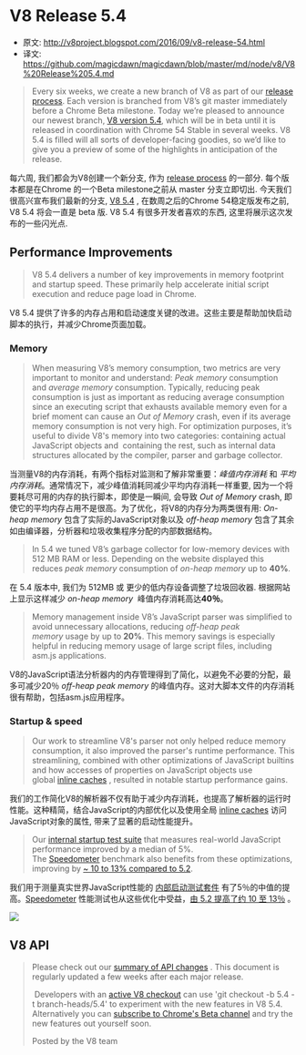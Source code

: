 # V8 Release 5.4

- 原文: http://v8project.blogspot.com/2016/09/v8-release-54.html
- 译文: https://github.com/magicdawn/magicdawn/blob/master/md/node/v8/V8%20Release%205.4.md


> Every six weeks, we create a new branch of V8 as part of our [release process](https://github.com/v8/v8/wiki/Release%20Process). Each version is branched from V8’s git master immediately before a Chrome Beta milestone. Today we’re pleased to announce our newest branch, [V8 version 5.4](https://chromium.googlesource.com/v8/v8.git/+log/branch-heads/5.4), which will be in beta until it is released in coordination with Chrome 54 Stable in several weeks. V8 5.4 is filled will all sorts of developer-facing goodies, so we’d like to give you a preview of some of the highlights in anticipation of the release.

每六周, 我们都会为V8创建一个新分支, 作为 [release process](https://github.com/v8/v8/wiki/Release%20Process) 的一部分. 每个版本都是在Chrome 的一个Beta milestone之前从 master 分支立即切出. 今天我们很高兴宣布我们最新的分支, [V8 5.4](https://chromium.googlesource.com/v8/v8.git/+log/branch-heads/5.4) , 在数周之后的Chrome 54稳定版发布之前, V8 5.4 将会一直是 beta 版. V8  5.4 有很多开发者喜欢的东西, 这里将展示这次发布的一些闪光点.



## Performance Improvements

>  V8 5.4 delivers a number of key improvements in memory footprint and startup speed. These primarily help accelerate initial script execution and reduce page load in Chrome.

V8 5.4 提供了许多的内存占用和启动速度关键的改进。这些主要是帮助加快启动脚本的执行，并减少Chrome页面加载。

### Memory

>  When measuring V8’s memory consumption, two metrics are very important to monitor and understand: *Peak memory* consumption and *average memory* consumption. Typically, reducing peak consumption is just as important as reducing average consumption since an executing script that exhausts available memory even for a brief moment can cause an *Out of Memory* crash, even if its average memory consumption is not very high. For optimization purposes, it’s useful to divide V8's memory into two categories: containing actual JavaScript objects and  containing the rest, such as internal data structures allocated by the compiler, parser and garbage collector. 

当测量V8的内存消耗，有两个指标对监测和了解非常重要：*峰值内存消耗* 和 *平均内存消耗*。通常情况下，减少峰值消耗同减少平均内存消耗一样重要, 因为一个将要耗尽可用的内存的执行脚本，即使是一瞬间, 会导致 *Out of Memory* crash, 即使它的平均内存占用不是很高。为了优化，将V8的内存分为两类很有用: *On-heap memory* 包含了实际的JavaScript对象以及 *off-heap memory* 包含了其余如由编译器，分析器和垃圾收集程序分配的内部数据结构。



>  In 5.4 we tuned V8’s garbage collector for low-memory devices with 512 MB RAM or less. Depending on the website displayed this reduces *peak memory* consumption of *on-heap memory* up to **40%**.

在 5.4 版本中, 我们为 512MB 或 更少的低内存设备调整了垃圾回收器. 根据网站上显示这样减少 *on-heap memory*  峰值内存消耗高达**40％**。



> Memory management inside V8’s JavaScript parser was simplified to avoid unnecessary allocations, reducing *off-heap peak memory* usage by up to **20%**. This memory savings is especially helpful in reducing memory usage of large script files, including asm.js applications.

V8的JavaScript语法分析器内的内存管理得到了简化，以避免不必要的分配，最多可减少20％ *off-heap peak memory* 的峰值内存。这对大脚本文件的内存消耗很有帮助，包括asm.js应用程序。



### Startup & speed

>  Our work to streamline V8's parser not only helped reduce memory consumption, it also improved the parser's runtime performance. This streamlining, combined with other optimizations of JavaScript builtins and how accesses of properties on JavaScript objects use global [inline caches](https://en.wikipedia.org/wiki/Inline_caching) , resulted in notable startup performance gains. 

我们的工作简化V8的解析器不仅有助于减少内存消耗，也提高了解析器的运行时性能。这种精简，结合JavaScript的内部优化以及使用全局 [inline caches](https://en.wikipedia.org/wiki/Inline_caching) 访问JavaScript对象的属性, 带来了显著的启动性能提升。



>  Our [internal startup test suite](https://youtu.be/xCx4uC7mn6Y) that measures real-world JavaScript performance improved by a median of 5%. The [Speedometer](http://browserbench.org/Speedometer/) benchmark also benefits from these optimizations, improving by [~ 10 to 13% compared to 5.2](https://chromeperf.appspot.com/report?sid=f5414b72e864ffaa4fd4291fa74bf3fd7708118ba534187d36113d8af5772c86&start_rev=393766&end_rev=416239).

我们用于测量真实世界JavaScript性能的 [内部启动测试套件](https://youtu.be/xCx4uC7mn6Y) 有了5％的中值的提高。[Speedometer](http://browserbench.org/Speedometer/) 性能测试也从这些优化中受益，[由 5.2 提高了约 10 至 13％](https://chromeperf.appspot.com/report?sid=f5414b72e864ffaa4fd4291fa74bf3fd7708118ba534187d36113d8af5772c86&start_rev=393766&end_rev=416239) 。



![](https://3.bp.blogspot.com/-pmhqweTXsgA/V9KofTl0iEI/AAAAAAAABfc/H35jkvaMsgkLriGq627hca3rf6TZqKwKACLcB/s1600/speedometer5.4.png)



## V8 API

>  Please check out our [summary of API changes](http://bit.ly/v8-api-changes) . This document is regularly updated a few weeks after each major release.
>
> 
>
>  Developers with an [active V8 checkout](https://github.com/v8/v8/wiki/Using%20Git) can use 'git checkout -b 5.4 -t branch-heads/5.4' to experiment with the new features in V8 5.4. Alternatively you can [subscribe to Chrome's Beta channel](https://www.google.com/chrome/browser/beta.html) and try the new features out yourself soon.
>
> 
>
> Posted by the V8 team

